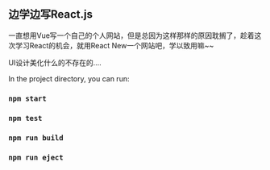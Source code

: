 ## 边学边写React.js

一直想用Vue写一个自己的个人网站，但是总因为这样那样的原因耽搁了，趁着这次学习React的机会，就用React New一个网站吧，学以致用嘛~~

UI设计美化什么的不存在的....







In the project directory, you can run:

### `npm start`

### `npm test`

### `npm run build`

### `npm run eject`

